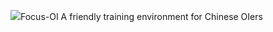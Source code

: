 <img src="https://raw.githubusercontent.com/wzhqwq/Focus-OI/master/Focus%20OI.png">Focus-OI
A friendly training environment for Chinese OIers
